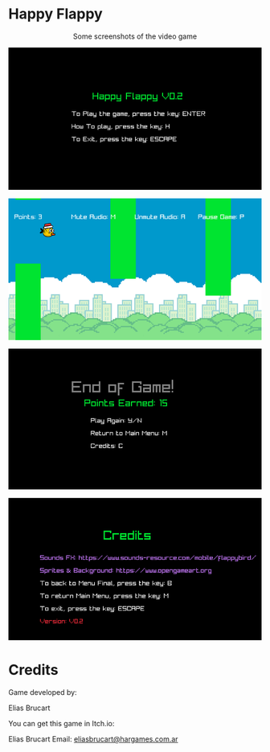 <h1 text-align:"center">Happy Flappy</h1>

<p align="center">Some screenshots of the video game</p>

<p align="center">
	<img src="res/assets/screenshoots/flappy-02.png" alt="">
</p>

<p align="center">
	<img src="res/assets/screenshoots/flappy-01.png" alt="">
</p>

<p align="center">
	<img src="res/assets/screenshoots/flappy-03.png" alt="">
</p>

<p align="center">
	<img src="res/assets/screenshoots/flappy-04.png" alt="">
</p>

<h1>Credits</h1>

<p>Game developed by:</p>
<p>Elias Brucart</p>
<p>You can get this game in Itch.io: <a></a></p>
<p>Elias Brucart Email: <a href="mailto:eliasbrucart@hargames.com.ar">eliasbrucart@hargames.com.ar</a></p>